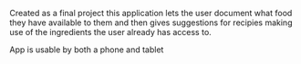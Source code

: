 Created as a final project this application lets the user document what food they have available to them and then gives suggestions for recipies making use of the ingredients the user already has access to.

App is usable by both a phone and tablet
